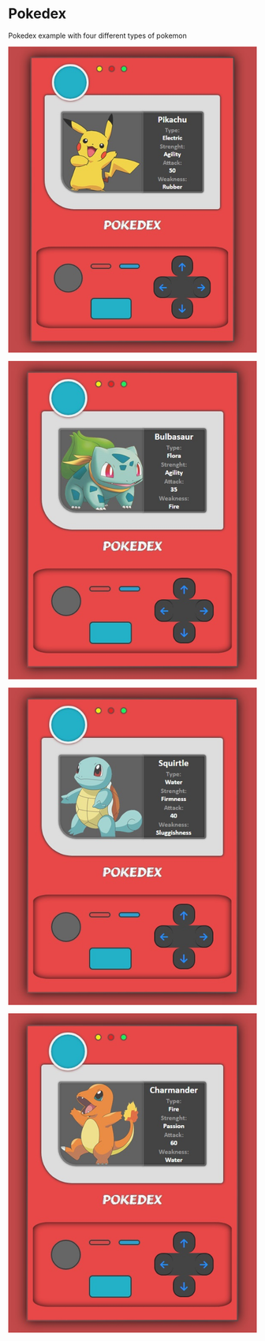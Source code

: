# Pokedex

Pokedex example with four different types of pokemon

![](images/poke.jpg)

![](images/poke2.jpg)

![](images/poke3.jpg)

![](images/poke4.jpg)
